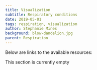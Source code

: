 ```yaml
---
title: Visualization
subtitle: Respiratory conditions
date: 2019-05-01
tags: respiration, visualization
author: Stephanie Mines
background: blow-dandelion.jpg
parent: Respiration
---
```


Below are links to the available resources:

This section is currently empty
